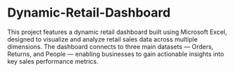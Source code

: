 # Dynamic-Retail-Dashboard
This project features a dynamic retail dashboard built using Microsoft Excel, designed to visualize and analyze retail sales data across multiple dimensions. The dashboard connects to three main datasets — Orders, Returns, and People — enabling businesses to gain actionable insights into key sales performance metrics.
